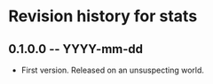# Revision history for stats

## 0.1.0.0 -- YYYY-mm-dd

* First version. Released on an unsuspecting world.
